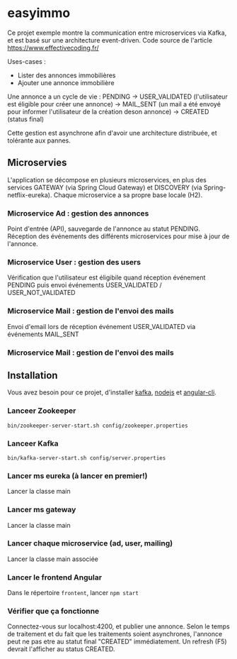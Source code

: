 # easyimmo
Ce projet exemple montre la communication entre microservices via Kafka, et est basé sur une architecture event-driven.
Code source de l'article https://www.effectivecoding.fr/

Uses-cases :
- Lister des annonces immobilières
- Ajouter une annonce immobilière

Une annonce a un cycle de vie :
PENDING -> USER_VALIDATED (l'utilisateur est éligible pour créer une annonce) -> MAIL_SENT (un mail a été envoyé pour informer l'utilisateur de la création deson annonce) ->  CREATED (status final)

Cette gestion est asynchrone afin d'avoir une architecture distribuée, et tolérante aux pannes.

## Microservies

L'application se décompose en plusieurs microservices, en plus des services GATEWAY (via Spring Cloud Gateway) et DISCOVERY (via Spring-netflix-eureka).
Chaque microservice a sa propre base locale (H2).

### Microservice Ad : gestion des annonces
Point d'entrée (API), sauvegarde de l'annonce au statut PENDING.
Réception des événements des différents microservices pour mise à jour de l'annonce.

### Microservice User : gestion des users
Vérification que l'utilisateur est éligibile quand réception événement PENDING puis envoi événements  USER_VALIDATED / USER_NOT_VALIDATED

### Microservice Mail : gestion de l'envoi des mails
Envoi d'email lors de réception événement USER_VALIDATED via événements MAIL_SENT

### Microservice Mail : gestion de l'envoi des mails


## Installation

Vous avez besoin pour ce projet, d'installer [kafka](https://kafka.apache.org/quickstart), [nodejs](https://nodejs.org/en/download/) et [angular-cli](https://cli.angular.io/).

### Lanceer Zookeeper
`bin/zookeeper-server-start.sh config/zookeeper.properties`

### Lanceer Kafka
`bin/kafka-server-start.sh config/server.properties`

### Lancer ms eureka (à lancer en premier!)
Lancer la classe main

### Lancer ms gateway
Lancer la classe main

### Lancer chaque microservice (ad, user, mailing)
Lancer la classe main associée

### Lancer le frontend Angular
Dans le répertoire `frontent`, lancer `npm start`

### Vérifier que ça fonctionne
Connectez-vous sur localhost:4200, et publier une annonce. Selon le temps de traitement et du fait que les traitements soient asynchrones, l'annonce peut ne pas etre au statut final "CREATED" immédiatement. Un refresh (F5) devrait l'afficher au status CREATED.



